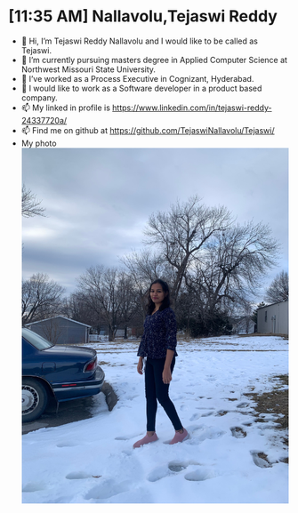 # [11:35 AM] Nallavolu,Tejaswi Reddy
    
- 👋 Hi, I’m Tejaswi Reddy Nallavolu and I would like to be called as Tejaswi. 
- 👀 I’m currently pursuing masters degree in Applied Computer Science at Northwest Missouri State University.
- 🌱 I’ve worked as a Process Executive in Cognizant, Hyderabad.
- 💞️ I would like to work as a Software developer in a product based company.
- 📫 My linked in profile is https://www.linkedin.com/in/tejaswi-reddy-24337720a/
- 📫 Find me on github at https://github.com/TejaswiNallavolu/Tejaswi/
- My photo ![View my picture ](File_006.jpeg)

 


